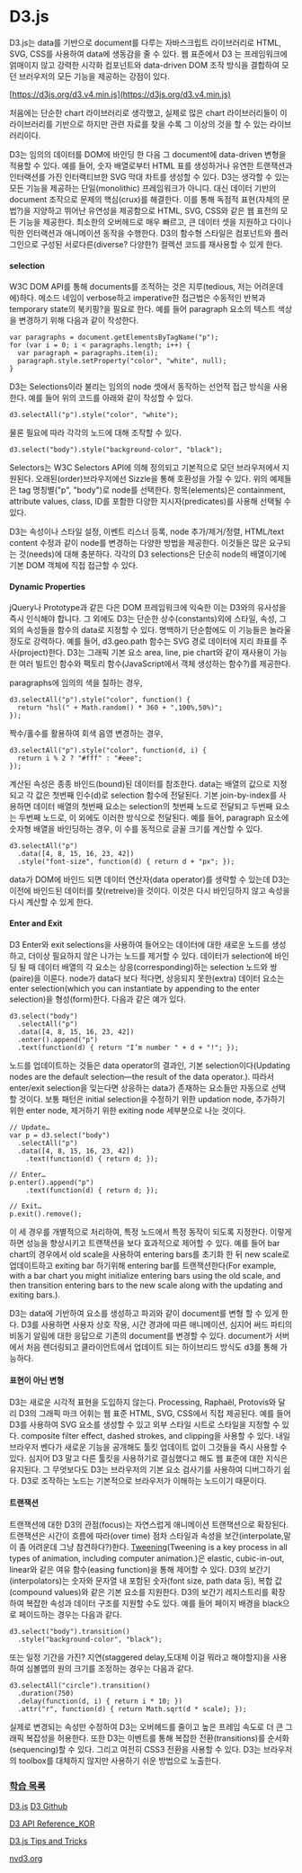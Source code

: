 # D3.js

 D3.js는 data를 기반으로 document를 다루는 자바스크립트 라이브러리로 HTML, SVG, CSS를 사용하여 data에 생동감을 줄 수 있다. 웹 표준에서 D3 는 프레임워크에 얽매이지 않고 강력한 시각화 컴포넌트와 data-driven DOM 조작 방식을 결합하여 모던 브러우저의 모든 기능을 제공하는 강점이 있다.

[https://d3js.org/d3.v4.min.js](https://d3js.org/d3.v4.min.js)

 처음에는 단순한 chart 라이브러리로 생각했고, 실제로 많은 chart 라이브러리들이 이 라이브러리를 기반으로 하지만 관련 자료를 찾을 수록 그 이상의 것을 할 수 있는 라이브러리이다.

 D3는 임의의 데이터를 DOM에 바인딩 한 다음 그 document에 data-driven 변형을 적용할 수 있다. 예를 들어, 숫자 배열로부터 HTML 표를 생성하거나 유연한 트랜잭션과 인터랙션를 가진 인터랙티브한 SVG 막대 차트를 생성할 수 있다. D3는 생각할 수 있는 모든 기능을 제공하는 단일(monolithic) 프레임워크가 아니다. 대신 데이터 기반의 document 조작으로 문제의 핵심(crux)를 해결한다. 이를 통해 독점적 표현(자체의 문법?)을 지양하고 뛰어난 유연성을 제공함으로 HTML, SVG, CSS와 같은 웹 표전의 모든 기능을 제공한다. 최소한의 오버헤드로 매우 빠르고, 큰 데이터 셋을 지원하고 다이나믹한 인터랙션과 애니메이션 동작을 수행한다. D3의 함수형 스타일은 컴포넌트와 플러그인으로 구성된 서로다른(diverse? 다양한?) 컬렉션 코드를 재사용할 수 있게 한다.

#### selection
W3C DOM API를 통해 documents를 조적하는 것은 지루(tedious, 저는 어려운데에)하다. 메소드 네임이 verbose하고 imperative한 접근법은 수동적인 반복과 temporary state의 북키핑?을 필요로 한다. 예를 들어 paragraph 요소의 텍스트 색상을 변경하기 위해 다음과 같이 작성한다.
```
var paragraphs = document.getElementsByTagName("p");
for (var i = 0; i < paragraphs.length; i++) {
  var paragraph = paragraphs.item(i);
  paragraph.style.setProperty("color", "white", null);
}
```

 D3는 Selections이라 불리는 임의의 node 셋에서 동작하는 선언적 접근 방식을 사용한다. 예를 들어 위의 코드를 아래와 같이 작성할 수 있다.
```
d3.selectAll("p").style("color", "white");
```
물론 필요에 따라 각각의 노드에 대해 조작할 수 있다.

```
d3.select("body").style("background-color", "black");
```
Selectors는 W3C Selectors API에 의해 정의되고 기본적으로 모던 브라우저에서 지원된다. 오래된(order)브라우저에선 Sizzle을 통해 호환성을 가질 수 있다. 위의 예제들은 tag 명칭별("p", "body")로 node를 선택한다. 항목(elements)은 containment, attribute values, class, ID를 포함한 다양한 지시자(predicates)를 사용해 선택될 수 있다.

D3는 속성이나 스타일 설정, 이벤트 리스너 등록, node 추가/제거/정렬, HTML/text content 수정과 같이 node를  변경하는 다양한 방법을 제공한다. 이것들은 많은 요구되는 것(needs)에 대해 충분하다. 각각의 D3 selections은 단순히 node의 배열이기에 기본 DOM 객체에 직접 접근할 수 있다.

#### Dynamic Properties
jQuery나 Prototype과 같은 다은 DOM 프레임워크에 익숙한 이는 D3와의 유사성을 즉시 인식해야 합니다. 그 외에도 D3는 단순한 상수(constants)외에 스타일, 속성, 그 외의 속성들을 함수의 data로 지정할 수 있다. 명백하기 단순함에도 이 기능들은 놀라울 정도로 강력하다. 예를 들어, d3.geo.path 함수는 SVG 경로 데이터에 지리 좌표를 주사(project)한다. D3는 그래픽 기본 요소 area, line, pie chart와 같이 재사용이 가능한 여러 빌트인 함수와 팩토리 함수(JavaScript에서 객체 생성하는 함수?)를 제공한다.

paragraphs에 임의의 색을 칠하는 경우,
```
d3.selectAll("p").style("color", function() {
  return "hsl(" + Math.random() * 360 + ",100%,50%)";
});
```
짝수/홀수를 활용하여 회색 음영 변경하는 경우,
```
d3.selectAll("p").style("color", function(d, i) {
  return i % 2 ? "#fff" : "#eee";
});
```

계산된 속성은 종종 바인드(bound)된 데이터를 참조한다. data는 배열의 값으로 지정되고 각 값은 첫번째 인수(d)로 selection 함수에 전달된다. 기본 join-by-index를 사용하면 데이터 배열의 첫번째 요소는 selection의 첫번째 노드로 전달되고 두번째 요소는 두번째 노드로, 이 외에도 이러한 방식으로 전달된다. 예를 들어, paragraph 요소에 숫자형 배열을 바인딩하는 경우, 이 수를 동적으로 글꼴 크기를 계산할 수 있다.
```
d3.selectAll("p")
  .data([4, 8, 15, 16, 23, 42])
  .style("font-size", function(d) { return d + "px"; });
```
data가 DOM에 바인드 되면 데이터 연산자(data operator)를 생략할 수 있는데 D3는 이전에 바인드된 데이터를 찾(retreive)을 것이다. 이것은 다시 바인딩하지 않고 속성을 다시 계산할 수 있게 한다.

#### Enter and Exit

D3 Enter와 exit selections을 사용하여 들어오는 데이터에 대한 새로운 노드를 생성하고, 더이상 필요하지 않은 나가는 노드를 제거할 수 있다. 데이터가 selection에 바인딩 될 때 데이터 배열의 각 요소는 상응(corresponding)하는 selection 노드와 쌍(paire)을 이룬다. node가 data다 보다 적다면, 상응되지 못한(extra) 데이터 요소는 enter selection(which you can instantiate by appending to the enter selection)을 형성(form)한다. 다음과 같은 예가 있다.
```
d3.select("body")
  .selectAll("p")
  .data([4, 8, 15, 16, 23, 42])
  .enter().append("p")
  .text(function(d) { return "I’m number " + d + "!"; });
```
노드를 업데이트하는 것들은 data operator의 결과인, 기본 selection이다(Updating nodes are the default selection—the result of the data operator.). 따라서 enter/exit selection을 잊는다면 상응하는 data가 존재하는 요소들만 자동으로 선택할 것이다. 보통 패턴은 initial selection을 수정하기 위한 updation node, 추가하기 위한 enter node, 제거하기 위한 exiting node 세부분으로 나눈 것이다.
```
// Update…
var p = d3.select("body")
  .selectAll("p")
  .data([4, 8, 15, 16, 23, 42])
    .text(function(d) { return d; });

// Enter…
p.enter().append("p")
    .text(function(d) { return d; });

// Exit…
p.exit().remove();
```
이 세 경우를 개별적으로 처리하여, 특정 노드에서 특정 동작이 되도록 지정한다. 이렇게하면 성능을 향상시키고 트랜잭션을 보다 효과적으로 제어할 수 있다. 예를 들어 bar chart의 경우에서 old scale을 사용하여 entering bars를 초기화 한 뒤 new scale로 업데이트하고 exiting bar 하기위해 entering bar를 트랜잭션한다(For example, with a bar chart you might initialize entering bars using the old scale, and then transition entering bars to the new scale along with the updating and exiting bars.).

D3는 data에 기반하여 요소를 생성하고 파괴와 같이 document를 변형 할 수 있게 한다. D3를 사용하면 사용자 상호 작용, 시간 경과에 따른 애니메이션, 심지어 써드 파티의 비동기 알림에 대한 응답으로 기존의 document를 변경할 수 있다. document가 서버에서 처음 렌더링되고 클라이언트에서 업데이트 되는 하이브리드 방식도 d3를 통해 가능하다.

#### 표현이 아닌 변형
D3는 새로운 시각적 표현을 도입하지 않는다. Processing, Raphaël, Protovis와 달리 D3의 그래픽 마크 어휘는 웹 표준 HTML, SVG, CSS에서 직접 제공된다. 예를 들어 D3를 사용하여 SVG 요소를 생성할 수 있고 외부 스타일 시트로 스타일을 지정할 수 있다. composite filter effect, dashed strokes, and clipping을 사용할 수 있다. 내일 브라우저 벤다가 새로운 기능을 공개해도 툴킷 업데이트 없이 그것들을 즉시 사용할 수 있다. 심지어 D3 말고 다른 툴킷을 사용하기로 결심했다고 해도 웹 표준에 대한 지식은 유지된다. 그 무엇보다도 D3는 브라우저의 기본 요소 검사기를 사용하여 디버그하기 쉽다. D3로 조작하는 노드는 기본적으로 브라우저가 이해하는 노드이기 때문이다.

#### 트랜잭션
트랜잭션에 대한 D3의 관점(focus)는 자연스럽게 애니메이션 트랜잭션으로 확장된다. 트랜잭션은 시간이 흐름에 따라(over time) 점차 스타일과 속성을 보간(interpolate,말이 좀 어려운데 그냥 참견하다?)한다. [Tweening](http://www.webopedia.com/TERM/T/tweening.html)(Tweening is a key process in all types of animation, including computer animation.)은 elastic, cubic-in-out, linear와 같은 여유 함수(easing function)을 통해 제어할 수 있다. D3의 보간기(interpolators)는 숫자와 문자열 내 포함된 숫자(font size, path data 등), 복합 값(compound values)와 같은 기본 요소를 지원한다. D3의 보간기 레지스트리를 확장하여 복잡한 속성과 데이터 구조를 지원할 수도 있다. 예를 들어 페이지 배경을 black으로 페이드하는 경우는 다음과 같다.
```
d3.select("body").transition()
  .style("background-color", "black");
```
또는 일정 기간을 가진? 지연(staggered delay,도대체 이걸 뭐라고 해야할지)을 사용하여 심볼맵의 원의 크기를 조정하는 경우는 다음과 같다.
```
d3.selectAll("circle").transition()
  .duration(750)
  .delay(function(d, i) { return i * 10; })
  .attr("r", function(d) { return Math.sqrt(d * scale); });
```
실제로 변경되는 속성만 수정하여 D3는 오버헤드를 줄이고 높은 프레임 속도로 더 큰 그래픽 복잡성을 허용한다. 또한 D3는 이벤트를 통해 복잡한 전환(transitions)를 순서화(sequencing)할 수 있다. 그리고 여전히 CSS3 전환을 사용할 수 있다. D3는 브라우저의 toolbox를 대체하지 않지만 사용하기 쉬운 방법으로 노출한다.


### [학습 목록](http://mobicon.tistory.com/275)
[D3.js](https://d3js.org/)
[D3 Github](https://github.com/zziuni/d3/wiki)

[D3 API Reference_KOR](https://github.com/zziuni/d3/wiki/API-Reference)

[D3.js Tips and Tricks](https://leanpub.com/D3-Tips-and-Tricks)

[nvd3.org](http://nvd3.org/examples/line.html)